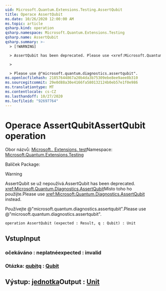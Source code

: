 ```yaml
---
uid: Microsoft.Quantum.Extensions.Testing.AssertQubit
title: Operace AssertQubit
ms.date: 10/26/2020 12:00:00 AM
ms.topic: article
qsharp.kind: operation
qsharp.namespace: Microsoft.Quantum.Extensions.Testing
qsharp.name: AssertQubit
qsharp.summary: >-
  > [!WARNING]

  > AssertQubit has been deprecated. Please use <xref:Microsoft.Quantum.Diagnostics.AssertQubit> instead.

  >

  > Please use @"microsoft.quantum.diagnostics.assertqubit".
ms.openlocfilehash: 21857644867a20b4da3b75309ebe8ee9aee8b310
ms.sourcegitcommit: 29e0d88a30e4166fa580132124b0eb57e1f0e986
ms.translationtype: MT
ms.contentlocale: cs-CZ
ms.lasthandoff: 10/27/2020
ms.locfileid: "92697764"
---
```

# <a name="assertqubit-operation"></a><span data-ttu-id="0c1aa-102">Operace AssertQubit</span><span class="sxs-lookup"><span data-stu-id="0c1aa-102">AssertQubit operation</span></span>

<span data-ttu-id="0c1aa-103">Obor názvů: [Microsoft.. Extensions. test](xref:Microsoft.Quantum.Extensions.Testing)</span><span class="sxs-lookup"><span data-stu-id="0c1aa-103">Namespace: [Microsoft.Quantum.Extensions.Testing](xref:Microsoft.Quantum.Extensions.Testing)</span></span>

<span data-ttu-id="0c1aa-104">Balíček [](https://nuget.org/packages/)</span><span class="sxs-lookup"><span data-stu-id="0c1aa-104">Package: [](https://nuget.org/packages/)</span></span>


> [!WARNING]
> <span data-ttu-id="0c1aa-105">AssertQubit se už nepoužívá.</span><span class="sxs-lookup"><span data-stu-id="0c1aa-105">AssertQubit has been deprecated.</span></span> <span data-ttu-id="0c1aa-106"><xref:Microsoft.Quantum.Diagnostics.AssertQubit>Místo toho ho použijte.</span><span class="sxs-lookup"><span data-stu-id="0c1aa-106">Please use <xref:Microsoft.Quantum.Diagnostics.AssertQubit> instead.</span></span>
>
> <span data-ttu-id="0c1aa-107">Používejte @"microsoft.quantum.diagnostics.assertqubit".</span><span class="sxs-lookup"><span data-stu-id="0c1aa-107">Please use @"microsoft.quantum.diagnostics.assertqubit".</span></span>



```qsharp
operation AssertQubit (expected : Result, q : Qubit) : Unit
```


## <a name="input"></a><span data-ttu-id="0c1aa-108">Vstup</span><span class="sxs-lookup"><span data-stu-id="0c1aa-108">Input</span></span>

### <a name="expected--__invalidresult__"></a><span data-ttu-id="0c1aa-109">očekáváno __: <Result> neplatné__</span><span class="sxs-lookup"><span data-stu-id="0c1aa-109">expected : __invalid<Result>__</span></span>




### <a name="q--qubit"></a><span data-ttu-id="0c1aa-110">Otázka: [qubit](xref:microsoft.quantum.lang-ref.qubit)</span><span class="sxs-lookup"><span data-stu-id="0c1aa-110">q : [Qubit](xref:microsoft.quantum.lang-ref.qubit)</span></span>





## <a name="output--unit"></a><span data-ttu-id="0c1aa-111">Výstup: [jednotka](xref:microsoft.quantum.lang-ref.unit)</span><span class="sxs-lookup"><span data-stu-id="0c1aa-111">Output : [Unit](xref:microsoft.quantum.lang-ref.unit)</span></span>

